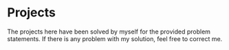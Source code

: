 # Projects
The projects here have been solved by myself for the provided problem statements. If there is any problem with my solution, feel free to correct me.
